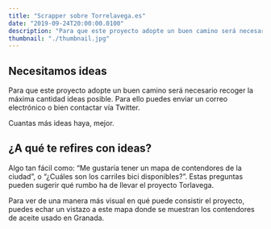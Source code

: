 ```yaml
---
title: "Scrapper sobre Torrelavega.es"
date: "2019-09-24T20:00:00.0100"
description: "Para que este proyecto adopte un buen camino será necesario recoger la máxima cantidad ideas posible. Para ello puedes enviar un correo electrónico o bien contactar vía Twitter."
thumbnail: "./thumbnail.jpg"
---
```


## Necesitamos ideas

Para que este proyecto adopte un buen camino será necesario recoger la máxima cantidad ideas posible. Para ello puedes enviar un correo electrónico o bien contactar vía Twitter.

Cuantas más ideas haya, mejor.

## ¿A qué te refires con ideas?

Algo tan fácil como: “Me gustaría tener un mapa de contendores de la ciudad”, o “¿Cuáles son los carriles bici disponibles?”. Estas preguntas pueden sugerir qué rumbo ha de llevar el proyecto Torlavega.

Para ver de una manera más visual en qué puede consistir el proyecto, puedes echar un vistazo a este mapa donde se muestran los contendores de aceite usado en Granada.
